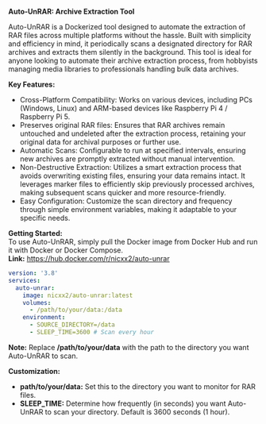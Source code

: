 **Auto-UnRAR: Archive Extraction Tool**

Auto-UnRAR is a Dockerized tool designed to automate the extraction of RAR files across multiple platforms without the hassle. Built with simplicity and efficiency in mind, it periodically scans a designated directory for RAR archives and extracts them silently in the background. This tool is ideal for anyone looking to automate their archive extraction process, from hobbyists managing media libraries to professionals handling bulk data archives.



**Key Features:**

- Cross-Platform Compatibility: Works on various devices, including PCs (Windows, Linux) and ARM-based devices like Raspberry Pi 4 / Raspberry Pi 5.
- Preserves original RAR files: Ensures that RAR archives remain untouched and undeleted after the extraction process, retaining your original data for archival purposes or further use.
- Automatic Scans: Configurable to run at specified intervals, ensuring new archives are promptly extracted without manual intervention.
- Non-Destructive Extraction: Utilizes a smart extraction process that avoids overwriting existing files, ensuring your data remains intact. It leverages marker files to efficiently skip previously processed archives, making subsequent scans quicker and more resource-friendly.
- Easy Configuration: Customize the scan directory and frequency through simple environment variables, making it adaptable to your specific needs.


**Getting Started:**<br>
To use Auto-UnRAR, simply pull the Docker image from Docker Hub and run it with Docker or Docker Compose.<br>
**Link:** https://hub.docker.com/r/nicxx2/auto-unrar


```yaml
version: '3.8'
services:
  auto-unrar:
    image: nicxx2/auto-unrar:latest
    volumes:
      - /path/to/your/data:/data
    environment:
      - SOURCE_DIRECTORY=/data
      - SLEEP_TIME=3600 # Scan every hour

```

**Note:** Replace **/path/to/your/data** with the path to the directory you want Auto-UnRAR to scan.


**Customization:**
- **path/to/your/data:** Set this to the directory you want to monitor for RAR files.
- **SLEEP_TIME:** Determine how frequently (in seconds) you want Auto-UnRAR to scan your directory. Default is 3600 seconds (1 hour).
